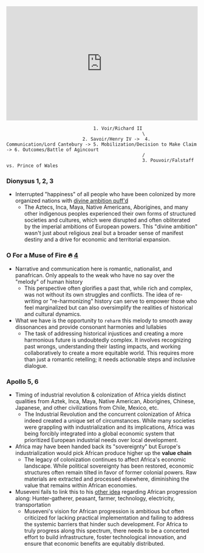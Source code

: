 
<iframe src="https://www.youtube.com/embed/m9J_RC1VhxY" width="100%" height="300" style="border:none;"></iframe>

                                    1. Voir/Richard II 
                                                      \ 
                                2. Savoir/Henry IV ->  4. Communication/Lord Cantebury -> 5. Mobilization/Decision to Make Claim -> 6. Outcomes/Battle of Agincourt
                                                      /
                                                      3. Pouvoir/Falstaff vs. Prince of Wales


                                              
### Dionysus 1, 2, 3
- Interrupted "happiness" of all people who have been colonized by more organized nations with [divine ambition puff'd](https://abikesa.github.io/henryv/)
  - The Aztecs, Inca, Maya, Native Americans, Aborigines, and many other indigenous peoples experienced their own forms of structured societies and cultures, which were disrupted and often obliterated by the imperial ambitions of European powers. This "divine ambition" wasn't just about religious zeal but a broader sense of manifest destiny and a drive for economic and territorial expansion.

### O For a Muse of Fire 🔥 [4](https://abikesa.github.io/dionysus/intro.html)
- Narrative and communication here is romantic, nationalist, and panafrican. Only appeals to the weak who have no say over the "melody" of human history
  - This perspective often glorifies a past that, while rich and complex, was not without its own struggles and conflicts. The idea of re-writing or "re-harmonizing" history can serve to empower those who feel marginalized but can also oversimplify the realities of historical and cultural dynamics.
- What we have is the opportunity to `reharm` this melody to smooth away dissonances and provide consonant harmonies and lullabies
  - The task of addressing historical injustices and creating a more harmonious future is undoubtedly complex. It involves recognizing past wrongs, understanding their lasting impacts, and working collaboratively to create a more equitable world. This requires more than just a romantic retelling; it needs actionable steps and inclusive dialogue.

### Apollo 5, 6
- Timing of industrial revolution & colonization of Africa yields distinct qualities from Aztek, Inca, Maya, Native American, Aborigines, Chinese, Japanese, and other civilizations from Chile, Mexico, etc.
  - The Industrial Revolution and the concurrent colonization of Africa indeed created a unique set of circumstances. While many societies were grappling with industrialization and its implications, Africa was being forcibly integrated into a global economic system that prioritized European industrial needs over local development.
- Africa may have been handed back its "sovereignty" but Europe's industrialization would pick African produce higher up the **value chain**
  - The legacy of colonization continues to affect Africa's economic landscape. While political sovereignty has been restored, economic structures often remain tilted in favor of former colonial powers. Raw materials are extracted and processed elsewhere, diminishing the value that remains within African economies.
- Museveni fails to link this to his [other idea](https://www.youtube.com/watch?v=585IMBb14Kg&t=1s) regarding African progression along: Hunter-gatherer, peasant, farmer, technology, electricity, transportation
  - Museveni's vision for African progression is ambitious but often criticized for lacking practical implementation and failing to address the systemic barriers that hinder such development. For Africa to truly progress along this spectrum, there needs to be a concerted effort to build infrastructure, foster technological innovation, and ensure that economic benefits are equitably distributed.
